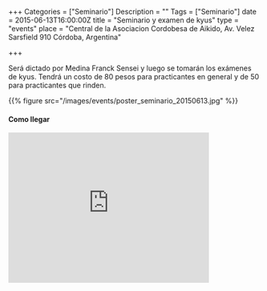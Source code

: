 +++
Categories = ["Seminario"]
Description = ""
Tags = ["Seminario"]
date = 2015-06-13T16:00:00Z
title = "Seminario y examen de kyus"
type = "events"
place = "Central de la Asociacion Cordobesa de Aikido, Av. Velez Sarsfield 910 Córdoba, Argentina"

+++


Será dictado por Medina Franck Sensei y luego se tomarán los exámenes de kyus.
Tendrá un costo de 80 pesos para practicantes en general y de 50 para
practicantes que rinden.

{{% figure src="/images/events/poster_seminario_20150613.jpg" %}}

#### Como llegar

<iframe src="https://www.google.com/maps/embed?pb=!1m14!1m8!1m3!1d3404.573968701656!2d-64.191565!3d-31.425862!3m2!1i1024!2i768!4f13.1!3m3!1m2!1s0x9432a28892a73dd1%3A0x4104a66357705427!2sAsociaci%C3%B3n+Cordobesa+de+Aikido!5e0!3m2!1sen!2sar!4v1411526711640" width="400" height="300" frameborder="0" style="border:0"></iframe>
